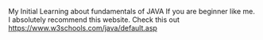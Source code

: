 My Initial Learning about fundamentals of JAVA
If you are beginner like me. I absolutely recommend this website. Check this out 
https://www.w3schools.com/java/default.asp
